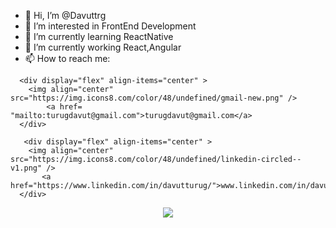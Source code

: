 - 👋 Hi, I’m @Davuttrg
- 👀 I’m interested in FrontEnd Development
- 🌱 I’m currently learning ReactNative
- 🤘 I’m currently working React,Angular
- 📫 How to reach me:
```
  <div display="flex" align-items="center" >
    <img align="center"  src="https://img.icons8.com/color/48/undefined/gmail-new.png" /> 
        <a href= "mailto:turugdavut@gmail.com">turugdavut@gmail.com</a>
  </div>
```
```
   <div display="flex" align-items="center" >
    <img align="center"  src="https://img.icons8.com/color/48/undefined/linkedin-circled--v1.png" /> 
       <a href="https://www.linkedin.com/in/davutturug/">www.linkedin.com/in/davutturug</a>
  </div>
```

<p align="center">
<img src="https://komarev.com/ghpvc/?username=Davuttrg&label=Profile Views&color=grey" />
</p>

<!---
Davuttrg/Davuttrg is a ✨ special ✨ repository because its `README.md` (this file) appears on your GitHub profile.
You can click the Preview link to take a look at your changes.
--->
